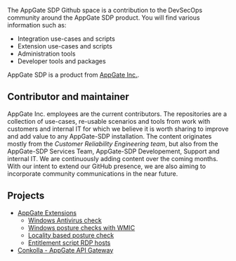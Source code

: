 The AppGate SDP Github space is a contribution to the DevSecOps community around the AppGate SDP product. You will find various information such as:
* Integration use-cases and scripts
* Extension use-cases and scripts
* Administration tools
* Developer tools and packages

AppGate SDP is a product from [AppGate Inc.](https://www.appgate.com/).

## Contributor and maintainer
AppGate Inc. employees are the current contributors. The repositories are a collection of use-cases, re-usable scenarios and tools from work with customers and internal IT for which we believe it is worth sharing to improve and add value to any AppGate-SDP installation. 
The content originates mostly from the *Customer Reliability Engineering team*, but also from the AppGate-SDP Services Team, AppGate-SDP Developement, Support and internal IT. 
We are continuously adding content over the coming months. With our intent to extend our GitHub presence, we are also aiming to incorporate community communications in the near future.

## Projects
* [AppGate Extensions](https://appgate.github.io/appgate-extensions/)
    * [Windows Antivirus check](https://appgate.github.io/appgate-avcheck)
    * [Windows posture checks with WMIC](https://appgate.github.io/appgate-wmicprovider)
    * [Locality based posture check](https://appgate.github.io/appgate-locality)
    * [Entitlement script RDP hosts](https://appgate.github.io/appgate-rdphosts)
* [Conkolla - AppGate API Gateway](https://appgate.github.io/conkolla/)
